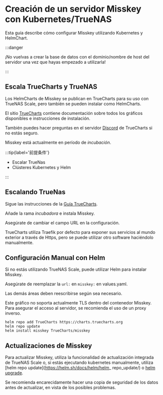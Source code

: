# Creación de un servidor Misskey con Kubernetes/TrueNAS

Esta guía describe cómo configurar Misskey utilizando Kubernetes y HelmChart.

:::danger

¡No vuelvas a crear la base de datos con el dominio/nombre de host del servidor una vez que hayas empezado a utilizarla!

:::

## Escala TrueCharts y TrueNAS

Los HelmCharts de Misskey se publican en TrueCharts para su uso con TrueNAS Scale, pero también se pueden instalar como HelmCharts.

El sitio [TrueCharts](https://truecharts.org/charts/description_list) contiene documentación sobre todos los gráficos disponibles e instrucciones de instalación.

También puedes hacer preguntas en el servidor [Discord](https://discord.gg/Ax9ZgzKx9t) de TrueCharts si no estás seguro.

Misskey está actualmente en período de _incubación_.

:::tip{label='前提条件'}

- Escalar TrueNas
- Clústeres Kubernetes y Helm

:::

## Escalando TrueNas

Sigue las instrucciones de la [Guía TrueCharts](https://truecharts.org/manual/guides/Adding-TrueCharts/).

Añade la rama _incubadora_ e instala Misskey.

Asegúrate de cambiar el campo URL en la configuración.

TrueCharts utiliza Traefik por defecto para exponer sus servicios al mundo exterior a través de Https, pero se puede utilizar otro software haciéndolo manualmente.

## Configuración Manual con Helm

Si no estás utilizando TrueNAS Scale, puede utilizar Helm para instalar Misskey.

Asegúrate de reemplazar la `url:` en `misskey:` en values.yaml.

Las demás áreas deben reescribirse según sea necesario.

Este gráfico no soporta actualmente TLS dentro del contenedor Misskey. Para asegurar el acceso al servidor, se recomienda el uso de un proxy inverso.

```
helm repo add TrueCharts https://charts.truecharts.org
helm repo update
helm install misskey TrueCharts/misskey
```

## Actualizaciones de Misskey

Para actualizar Misskey, utiliza la funcionalidad de actualización integrada de TrueNAS Scale o, si estás ejecutando kubernetes manualmente, utiliza [helm repo update](https://helm.sh/docs/helm/helm_ repo_update/) o [helm upgrade](https://helm.sh/docs/helm/helm_upgrade/).

Se recomienda encarecidamente hacer una copia de seguridad de los datos antes de actualizar, en vista de los posibles problemas.
